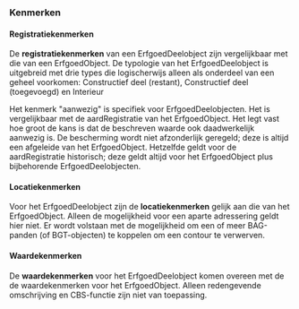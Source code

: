 ### Kenmerken

#### Registratiekenmerken

De **registratiekenmerken** van een ErfgoedDeelobject zijn vergelijkbaar met die van een
ErfgoedObject. De typologie van het ErfgoedDeelobject is uitgebreid met drie types die
logischerwijs alleen als onderdeel van een geheel voorkomen: Constructief deel (restant),
Constructief deel (toegevoegd) en Interieur

Het kenmerk "aanwezig" is specifiek voor ErfgoedDeelobjecten. Het is vergelijkbaar met de
aardRegistratie van het ErfgoedObject. Het legt vast hoe groot de kans is dat de beschreven
waarde ook daadwerkelijk aanwezig is. De bescherming wordt niet afzonderlijk geregeld;
deze is altijd een afgeleide van het ErfgoedObject. Hetzelfde geldt voor de aardRegistratie
historisch; deze geldt altijd voor het ErfgoedObject plus bijbehorende ErfgoedDeelobjecten.

#### Locatiekenmerken

Voor het ErfgoedDeelobject zijn de **locatiekenmerken** gelijk aan die van het ErfgoedObject.
Alleen de mogelijkheid voor een aparte adressering geldt hier niet. Er wordt volstaan met de
mogelijkheid om een of meer BAG-panden (of BGT-objecten) te koppelen om een contour te
verwerven.

#### Waardekenmerken

De **waardekenmerken** voor het ErfgoedDeelobject komen overeen met de de
waardekenmerken voor het ErfgoedObject. Alleen redengevende omschrijving en
CBS-functie zijn niet van toepassing.